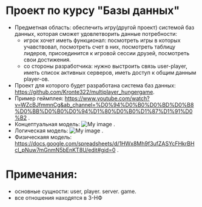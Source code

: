 # Проект по курсу "Базы данных"
* Предметная область: обеспечить игру(другой проект) системой баз данных, которая сможет удовлетворить данные потребности:
    * игрок хочет иметь функционал: посмотреть игры в которых учавствовал, посмотреть счет в них, посмотреть таблицу лидеров, присоединится к игровой сессии друзей, посмотреть свои достижения.
    * со стороны разработчика: нужно выстроить связь user-player, иметь список активных серверов, иметь доступ к общим данным player-ов.
* Проект для которого будет разработана система баз данных: https://github.com/Kronte322/multiplayer_hungergame.
* Пример геймплея: https://www.youtube.com/watch?v=WZcBJfmmnCg&ab_channel=%D0%94%D0%B0%D0%BD%D0%B8%D0%BB%D0%B0%D0%94%D1%80%D0%B0%D1%87%D1%91%D0%B2 .
* Концептуальная модель: ![My image](https://code.mipt.ru/db2023/drachevda-project/-/blob/main/concept_model.png) .
* Логическая модель: ![My image](https://code.mipt.ru/db2023/drachevda-project/-/blob/main/logical_model.png) .
* Физическаяя модель: https://docs.google.com/spreadsheets/d/1HWx8Mh9f3ufZASYcFHkrBHcl_pNuw7mGnmN5bEnKT8U/edit#gid=0 .

# Примечания: 

* основные сущности: user, player. server. game.
* все отношения находятся в 3-НФ
